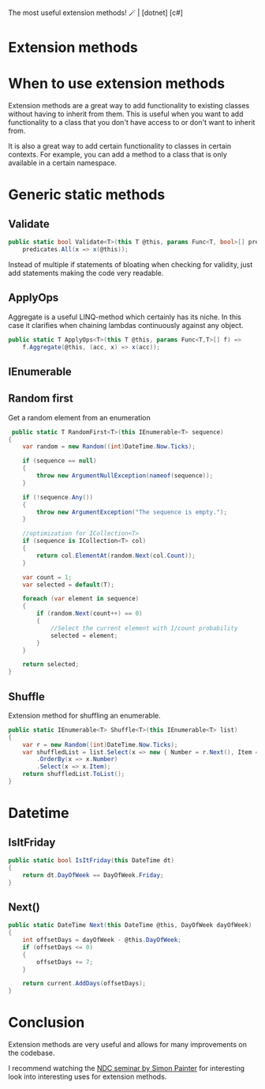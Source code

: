 The most useful extension methods! 🪄 | [dotnet] [c#]

# Extension methods


# When to use extension methods

Extension methods are a great way to add functionality to existing classes without having to inherit from them. This is useful when you want to add functionality to a class that you don't have access to or don't want to inherit from.

It is also a great way to add certain functionality to classes in certain contexts. For example, you can add a method to a class that is only available in a certain namespace.


# Generic static methods

## Validate

```cs
public static bool Validate<T>(this T @this, params Func<T, bool>[] predicates) =>
    predicates.All(x => x(@this));
```
Instead of multiple if statements of bloating when checking for validity, just add statements making the code very readable.  


## ApplyOps

Aggregate is a useful LINQ-method which certainly has its niche. In this case it clarifies when chaining lambdas continuously against any object.

```cs
public static T ApplyOps<T>(this T @this, params Func<T,T>[] f) =>
    f.Aggregate(@this, (acc, x) => x(acc));
```

## IEnumerable

## Random first

Get a random element from an enumeration

```cs
 public static T RandomFirst<T>(this IEnumerable<T> sequence)
{
    var random = new Random((int)DateTime.Now.Ticks);

    if (sequence == null)
    {
        throw new ArgumentNullException(nameof(sequence));
    }

    if (!sequence.Any())
    {
        throw new ArgumentException("The sequence is empty.");
    }

    //optimization for ICollection<T>
    if (sequence is ICollection<T> col)
    {
        return col.ElementAt(random.Next(col.Count));
    }

    var count = 1;
    var selected = default(T);

    foreach (var element in sequence)
    {
        if (random.Next(count++) == 0)
        {
            //Select the current element with 1/count probability
            selected = element;
        }
    }

    return selected;
}
```

## Shuffle

Extension method for shuffling an enumerable.
```cs
public static IEnumerable<T> Shuffle<T>(this IEnumerable<T> list) 
{
    var r = new Random((int)DateTime.Now.Ticks);
    var shuffledList = list.Select(x => new { Number = r.Next(), Item = x })
        .OrderBy(x => x.Number)
        .Select(x => x.Item);
    return shuffledList.ToList();
}
```


# Datetime 

## IsItFriday

```cs
public static bool IsItFriday(this DateTime dt)
{
    return dt.DayOfWeek == DayOfWeek.Friday;
}
```

## Next()

```cs
public static DateTime Next(this DateTime @this, DayOfWeek dayOfWeek)
{
    int offsetDays = dayOfWeek - @this.DayOfWeek;
    if (offsetDays <= 0)
    {
        offsetDays += 7;
    }

    return current.AddDays(offsetDays);
}
```


# Conclusion

Extension methods are very useful and allows for many improvements on the codebase.

I recommend watching the [NDC seminar by Simon Painter](https://www.youtube.com/watch?v=0ial6pfgV9g) for interesting look into interesting uses for extension methods.